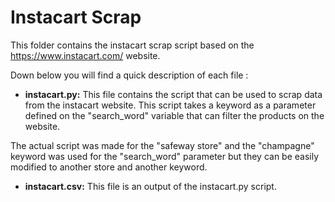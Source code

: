 # Instacart Scrap
This folder contains the instacart scrap script based on the https://www.instacart.com/ website.

Down below you will find a quick description of each file :

- **instacart.py:**
This file contains the script that can be used to scrap data from the  instacart website. This script takes a keyword as a parameter defined on the "search_word" variable that can filter the products on the website. 

The actual script was made for the "safeway store" and the "champagne" keyword was used for the "search_word" parameter but they can be easily modified to another store and another keyword.

- **instacart.csv:** 
This file is an output of the instacart.py script.
